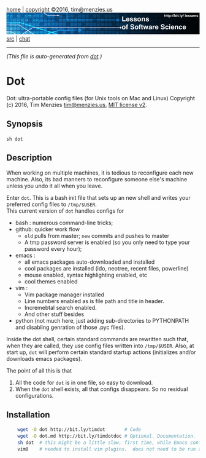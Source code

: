 [home](http://bit.ly/lessons) |
[copyright](https://github.com/lessen/src/blob/master/LICENSE.md) &copy;2016, tim&commat;menzies.us
<br>
[<img width=900 src="https://github.com/lessen/src/blob/master/img/banner.png?raw=true">](http://bit.ly/lessons)<br>
[src](https://github.com/lessen/src) |
[chat](https://lessons.slack.com/)

______

_(This file is auto-generated from [dot](dot).)_  

# Dot

Dot: ultra-portable config files  (for Unix tools on Mac and Linux)
Copyright (c) 2016, Tim Menzies tim@menzies.us, [MIT license v2](http://bit.ly/lessenlicense).

## Synopsis

    sh dot

## Description

When working on multiple machines, it is tedious to reconfigure each new
machine. Also, its bad manners to reconfigure someone else's machine unless
you undo it all when you leave.

Enter `dot`. This is a bash init file that sets up an new shell and writes
your preferred config files to `/tmp/$USER`.  
This current version of `dot` handles configs for 

- bash : numerous command-line tricks;
- github: quicker work flow 
     - `old` pulls from master; `new` commits and pushes to master
     - A tmp password server is enabled (so you only need to type
      your password every hour);
- emacs :
     - all emacs packages auto-downloaded and installed
     - cool packages are installed (ido, neotree, recent files, powerline)
     - mouse enabled, syntax highlighting enabled, etc
     - cool themes enabled
- vim :
     - Vim package manager installed
     - Line numbers enabled as is file path and title in header.
     - Incremebtal search enabled.
     - And other stuff besides
- python (not much here, just adding sub-directories to PYTHONPATH and
  disabling genration of those .pyc files).

Inside the dot shell, certain
standard commands are rewritten such that, when they are called, they use
config files written into `/tmp/$USER`.  Also, at start up, `dot` will perform
certain standard startup actions (initializes and/or downloads emacs packages).


The point of all this is that

1. All the code for `dot` is in one file, so easy to download.
2. When the `dot` shell exists, all that configs
   disappears. So no residual configurations.

## Installation

```sh
    wget -O dot http://bit.ly/timdot       # Code
    wget -O dot.md http://bit.ly/timdotdoc # Optional. Documentation.
    sh dot  # this might be a little slow, first time, while Emacs configures
    vim0    # needed to install vim plugins.  does not need to be run again
```
